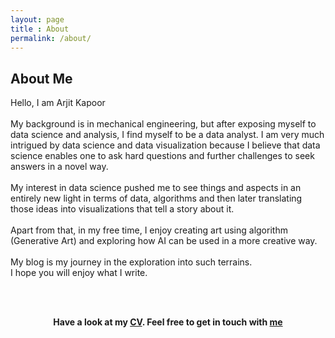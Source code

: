 ```yaml
---
layout: page
title : About
permalink: /about/
---
```


<h2>About Me</h2>
<p>Hello, I am Arjit Kapoor<br><br> My background is in mechanical engineering, but after exposing myself to data science and analysis, I find myself to be a data analyst. I am very much intrigued by data science and data visualization because I believe that data science enables one to ask hard questions and further challenges to seek answers in a novel way.<br><br>My interest in data science pushed me to see things and aspects in an entirely new light in terms of data, algorithms and then later translating those ideas into visualizations that tell a story about it.<br><br>Apart from that, in my free time, I enjoy creating art using algorithm (Generative Art) and exploring how AI can be used in a more creative way. <br><br> My blog is my journey in the exploration into such terrains.<br> I hope you will enjoy what I write.</p>
<br><br>
<center><p ><strong><span class="manual">Have a look at my <a href="https://drive.google.com/file/d/0B-uTeVTFDdmaU09JRDRXcm1JS0U/view?usp=sharing">CV</a>. Feel free to get in touch with <a href="mailto:arjitkapoor93@outlook.com">me</a>









